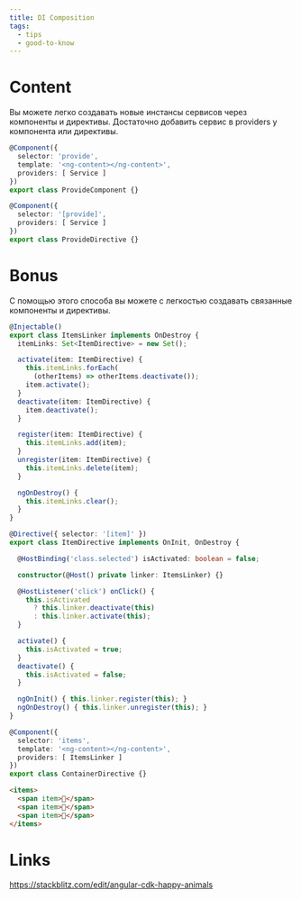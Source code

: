 ```yaml
---
title: DI Composition
tags:
  - tips
  - good-to-know
---
```


# Content
Вы можете легко создавать новые инстансы сервисов через компоненты и директивы. Достаточно добавить сервис в providers у компонента или директивы.

```typescript
@Component({
  selector: 'provide',
  template: '<ng-content></ng-content>',
  providers: [ Service ]
})
export class ProvideComponent {}
```

```typescript
@Component({
  selector: '[provide]',
  providers: [ Service ]
})
export class ProvideDirective {}
```


# Bonus
С помощью этого способа вы можете с легкостью создавать связанные компоненты и директивы.

```typescript
@Injectable()
export class ItemsLinker implements OnDestroy {
  itemLinks: Set<ItemDirective> = new Set();

  activate(item: ItemDirective) {
    this.itemLinks.forEach(
      (otherItems) => otherItems.deactivate());
    item.activate();
  }
  deactivate(item: ItemDirective) {
    item.deactivate();
  }

  register(item: ItemDirective) {
    this.itemLinks.add(item);
  }
  unregister(item: ItemDirective) {
    this.itemLinks.delete(item);
  }

  ngOnDestroy() {
    this.itemLinks.clear();
  }
}

@Directive({ selector: '[item]' })
export class ItemDirective implements OnInit, OnDestroy {

  @HostBinding('class.selected') isActivated: boolean = false;

  constructor(@Host() private linker: ItemsLinker) {}

  @HostListener('click') onClick() {
    this.isActivated
      ? this.linker.deactivate(this)
      : this.linker.activate(this);
  }

  activate() {
    this.isActivated = true;
  }
  deactivate() {
    this.isActivated = false;
  }

  ngOnInit() { this.linker.register(this); }
  ngOnDestroy() { this.linker.unregister(this); }
}

@Component({
  selector: 'items',
  template: '<ng-content></ng-content>',
  providers: [ ItemsLinker ]
})
export class ContainerDirective {}
```

```html
<items>
  <span item>🦊</span>
  <span item>🦄</span>
  <span item>🐉</span>
</items>
```

# Links
https://stackblitz.com/edit/angular-cdk-happy-animals